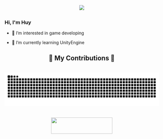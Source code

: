 <h1 align="center">
    <img src="https://readme-typing-svg.herokuapp.com/?font=Righteous&size=35&center=true&vCenter=true&width=500&height=70&duration=4000&lines=Hi+There!+👋;+I'm+Huy!;" />
</h1>

<h3>Hi, I'm Huy</h3>

- 🔭 I’m interested in game developing

- 🌱 I’m currently learning UnityEngine


<div align="center">
  <h2>🐍 My Contributions 🐍</h2>
  <br>
  <img alt="snake eating my contributions" src="https://raw.githubusercontent.com/huytl2107/huytl2107/2a20ad32d3327f1e7b707305391c3e4a6c3b6e63/github-contribution-grid-snake.svg" />
  <br/><br/><br/>
</div>

<div align="center"> 
  <a href="https://huytl2107.itch.io/">
    <img width="200" height="53" src="https://static.wikia.nocookie.net/logopedia/images/0/01/Itch_io.svg/revision/latest/scale-to-width-down/300?cb=20220421190013" />
  </a>
</div>
